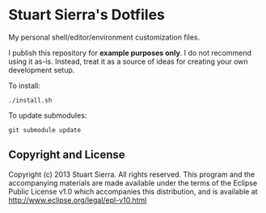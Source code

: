 # Stuart Sierra's Dotfiles

My personal shell/editor/environment customization files.

I publish this repository for **example purposes only**. I do not
recommend using it as-is. Instead, treat it as a source of ideas for
creating your own development setup.

To install:

    ./install.sh

To update submodules:

    git submodule update


## Copyright and License

Copyright (c) 2013 Stuart Sierra. All rights reserved. This program
and the accompanying materials are made available under the terms of
the Eclipse Public License v1.0 which accompanies this distribution,
and is available at http://www.eclipse.org/legal/epl-v10.html
